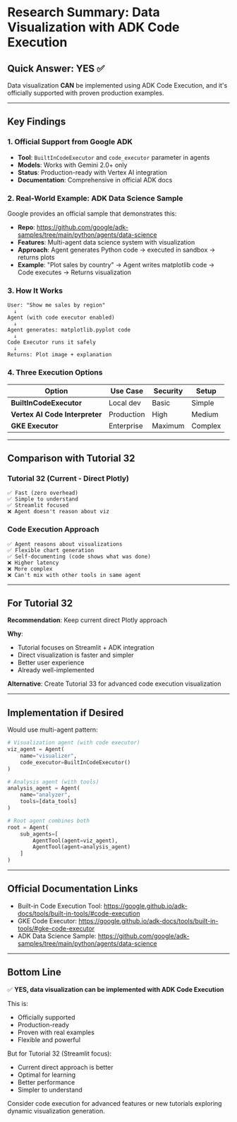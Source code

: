 # Research Summary: Data Visualization with ADK Code Execution

## Quick Answer: YES ✅

Data visualization **CAN** be implemented using ADK Code Execution, and it's officially supported with proven production examples.

---

## Key Findings

### 1. Official Support from Google ADK

- **Tool**: `BuiltInCodeExecutor` and `code_executor` parameter in agents
- **Models**: Works with Gemini 2.0+ only
- **Status**: Production-ready with Vertex AI integration
- **Documentation**: Comprehensive in official ADK docs

### 2. Real-World Example: ADK Data Science Sample

Google provides an official sample that demonstrates this:
- **Repo**: https://github.com/google/adk-samples/tree/main/python/agents/data-science
- **Features**: Multi-agent data science system with visualization
- **Approach**: Agent generates Python code → executed in sandbox → returns plots
- **Example**: "Plot sales by country" → Agent writes matplotlib code → Code executes → Returns visualization

### 3. How It Works

```
User: "Show me sales by region"
  ↓
Agent (with code executor enabled)
  ↓
Agent generates: matplotlib.pyplot code
  ↓
Code Executor runs it safely
  ↓
Returns: Plot image + explanation
```

### 4. Three Execution Options

| Option | Use Case | Security | Setup |
|--------|----------|----------|-------|
| **BuiltInCodeExecutor** | Local dev | Basic | Simple |
| **Vertex AI Code Interpreter** | Production | High | Medium |
| **GKE Executor** | Enterprise | Maximum | Complex |

---

## Comparison with Tutorial 32

### Tutorial 32 (Current - Direct Plotly)

```
✅ Fast (zero overhead)
✅ Simple to understand
✅ Streamlit focused
❌ Agent doesn't reason about viz
```

### Code Execution Approach

```
✅ Agent reasons about visualizations
✅ Flexible chart generation
✅ Self-documenting (code shows what was done)
❌ Higher latency
❌ More complex
❌ Can't mix with other tools in same agent
```

---

## For Tutorial 32

**Recommendation**: Keep current direct Plotly approach

**Why**:
- Tutorial focuses on Streamlit + ADK integration
- Direct visualization is faster and simpler
- Better user experience
- Already well-implemented

**Alternative**: Create Tutorial 33 for advanced code execution visualization

---

## Implementation if Desired

Would use multi-agent pattern:

```python
# Visualization agent (with code executor)
viz_agent = Agent(
    name="visualizer",
    code_executor=BuiltInCodeExecutor()
)

# Analysis agent (with tools)
analysis_agent = Agent(
    name="analyzer",
    tools=[data_tools]
)

# Root agent combines both
root = Agent(
    sub_agents=[
        AgentTool(agent=viz_agent),
        AgentTool(agent=analysis_agent)
    ]
)
```

---

## Official Documentation Links

- Built-in Code Execution Tool: https://google.github.io/adk-docs/tools/built-in-tools/#code-execution
- GKE Code Executor: https://google.github.io/adk-docs/tools/built-in-tools/#gke-code-executor
- ADK Data Science Sample: https://github.com/google/adk-samples/tree/main/python/agents/data-science

---

## Bottom Line

✅ **YES, data visualization can be implemented with ADK Code Execution**

This is:
- Officially supported
- Production-ready
- Proven with real examples
- Flexible and powerful

But for Tutorial 32 (Streamlit focus):
- Current direct approach is better
- Optimal for learning
- Better performance
- Simpler to understand

Consider code execution for advanced features or new tutorials exploring dynamic visualization generation.
